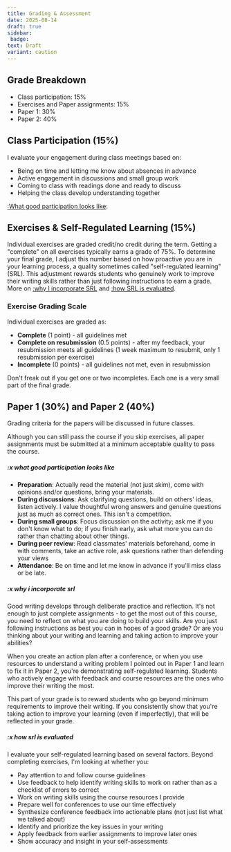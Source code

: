 ```yaml
---
title: Grading & Assessment
date: 2025-08-14
draft: true
sidebar:
 badge:
text: Draft
variant: caution
---
```


## Grade Breakdown

- Class participation: 15%
- Exercises and Paper assignments: 15%
- Paper 1: 30%
- Paper 2: 40%

## Class Participation (15%)

I evaluate your engagement during class meetings based on:

- Being on time and letting me know about absences in advance
- Active engagement in discussions and small group work
- Coming to class with readings done and ready to discuss
- Helping the class develop understanding together

[:What good participation looks like](#x-what-good-participation-looks-like):

## Exercises & Self-Regulated Learning (15%)

Individual exercises are graded credit/no credit during the term. Getting a "complete" on all exercises typically earns a grade of 75%. To determine your final grade, I adjust this number based on how proactive you are in your learning process, a quality sometimes called "self-regulated learning" (SRL). This adjustment rewards students who genuinely work to improve their writing skills rather than just following instructions to earn a grade. More on [:why I incorporate SRL](#x-why-i-incorporate-srl) and [:how SRL is evaluated](#x-how-srl-is-evaluated).

### Exercise Grading Scale

Individual exercises are graded as:

- **Complete** (1 point) - all guidelines met
- **Complete on resubmission** (0.5 points) - after my feedback, your resubmission meets all guidelines (1 week maximum to resubmit, only 1 resubmission per exercise)
- **Incomplete** (0 points) - all guidelines not met, even in resubmission

Don't freak out if you get one or two incompletes. Each one is a very small part of the final grade.

## Paper 1 (30%) and Paper 2 (40%)

Grading criteria for the papers will be discussed in future classes.

Although you can still pass the course if you skip exercises, all paper assignments must be submitted at a minimum acceptable quality to pass the course.

##### :x what good participation looks like

- **Preparation**: Actually read the material (not just skim), come with opinions and/or questions, bring your materials.
- **During discussions**: Ask clarifying questions, build on others' ideas, listen actively. I value thoughtful wrong answers and genuine questions just as much as correct ones. This isn't a competition.
- **During small groups**: Focus discussion on the activity; ask me if you don't know what to do; if you finish early, ask what more you can do rather than chatting about other things.
- **During peer review**: Read classmates' materials beforehand, come in with comments, take an active role, ask questions rather than defending your views
- **Attendance**: Be on time and let me know in advance if you'll miss class or be late.

##### :x why i incorporate srl

Good writing develops through deliberate practice and reflection. It's not enough to just complete assignments - to get the most out of this course, you need to reflect on what you are doing to build your skills. Are you just following instructions as best you can in hopes of a good grade? Or are you thinking about your writing and learning and taking action to improve your abilities?

When you create an action plan after a conference, or when you use resources to understand a writing problem I pointed out in Paper 1 and learn to fix it in Paper 2, you're demonstrating self-regulated learning. Students who actively engage with feedback and course resources are the ones who improve their writing the most.

This part of your grade is to reward students who go beyond minimum requirements to improve their writing. If you consistently show that you're taking action to improve your learning (even if imperfectly), that will be reflected in your grade.

##### :x how srl is evaluated

I evaluate your self-regulated learning based on several factors. Beyond completing exercises, I'm looking at whether you:

- Pay attention to and follow course guidelines
- Use feedback to help identify writing skills to work on rather than as a checklist of errors to correct
- Work on writing skills using the course resources I provide
- Prepare well for conferences to use our time effectively
- Synthesize conference feedback into actionable plans (not just list what we talked about)
- Identify and prioritize the key issues in your writing
- Apply feedback from earlier assignments to improve later ones
- Show accuracy and insight in your self-assessments
